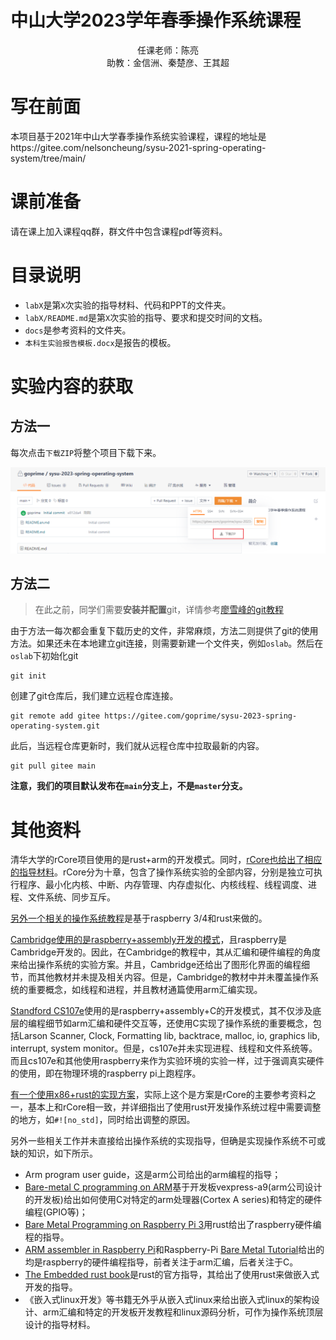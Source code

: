 # 中山大学2023学年春季操作系统课程
<center>
    任课老师：陈亮
<br>    
    助教：金信洲、秦楚彦、王其超
</center>

# 写在前面

本项目基于2021年中山大学春季操作系统实验课程，课程的地址是https://gitee.com/nelsoncheung/sysu-2021-spring-operating-system/tree/main/

# 课前准备

请在课上加入课程qq群，群文件中包含课程pdf等资料。

# 目录说明

+ `labX`是第`X`次实验的指导材料、代码和PPT的文件夹。
+ `labX/README.md`是第`X`次实验的指导、要求和提交时间的文档。
+ `docs`是参考资料的文件夹。
+ `本科生实验报告模板.docx`是报告的模板。

# 实验内容的获取

## 方法一

每次点击`下载ZIP`将整个项目下载下来。

![git使用方法1](./images/git使用方法1.png)

## 方法二

> 在此之前，同学们需要**安装并配置**git，详情参考[廖雪峰的git教程](https://www.liaoxuefeng.com/wiki/896043488029600)

由于方法一每次都会重复下载历史的文件，非常麻烦，方法二则提供了git的使用方法。如果还未在本地建立git连接，则需要新建一个文件夹，例如`oslab`。然后在`oslab`下初始化git

```shell
git init
```

创建了git仓库后，我们建立远程仓库连接。

```shell
git remote add gitee https://gitee.com/goprime/sysu-2023-spring-operating-system.git
```

此后，当远程仓库更新时，我们就从远程仓库中拉取最新的内容。

```shell
git pull gitee main
```

**注意，我们的项目默认发布在`main`分支上，不是`master`分支。**

# 其他资料

清华大学的rCore项目使用的是rust+arm的开发模式。同时，[rCore也给出了相应的指导材料](https://github.com/rcore-os/rCore-Tutorial)。rCore分为十章，包含了操作系统实验的全部内容，分别是独立可执行程序、最小化内核、中断、内存管理、内存虚拟化、内核线程、线程调度、进程、文件系统、同步互斥。

[另外一个相关的操作系统教程](https://github.com/rust-embedded/rust-raspberrypi-OS-tutorials)是基于raspberry 3/4和rust来做的。

[Cambridge使用的是raspberry+assembly开发的模式](https://www.cl.cam.ac.uk/projects/raspberrypi/tutorials/os/index.html)，且raspberry是Cambridge开发的。因此，在Cambridge的教程中，其从汇编和硬件编程的角度来给出操作系统的实验方案。并且，Cambridge还给出了图形化界面的编程细节，而其他教材并未提及相关内容。但是，Cambridge的教材中并未覆盖操作系统的重要概念，如线程和进程，并且教材通篇使用arm汇编实现。

[Standford CS107e](http://cs107e.github.io/)使用的是raspberry+assembly+C的开发模式，其不仅涉及底层的编程细节如arm汇编和硬件交互等，还使用C实现了操作系统的重要概念，包括Larson Scanner, Clock, Formatting lib, backtrace, malloc, io, graphics lib, interrupt, system monitor。但是，cs107e并未实现进程、线程和文件系统等。而且cs107e和其他使用raspberry来作为实验环境的实验一样，过于强调真实硬件的使用，即在物理环境的raspberry pi上跑程序。

[有一个使用x86+rust的实现方案](https://os.phil-opp.com/)，实际上这个是方案是rCore的主要参考资料之一，基本上和rCore相一致，并详细指出了使用rust开发操作系统过程中需要调整的地方，如`#![no_std]`，同时给出调整的原因。

另外一些相关工作并未直接给出操作系统的实现指导，但确是实现操作系统不可或缺的知识，如下所示。

+ Arm program user guide，这是arm公司给出的arm编程的指导；
+ [Bare-metal C programming on ARM](https://github.com/umanovskis/baremetal-arm)基于开发板vexpress-a9(arm公司设计的开发板)给出如何使用C对特定的arm处理器(Cortex A series)和特定的硬件编程(GPIO等)；
+ [Bare Metal Programming on Raspberry Pi 3](https://github.com/bztsrc/raspi3-tutorial)用rust给出了raspberry硬件编程的指导。
+ [ARM assembler in Raspberry Pi](https://thinkingeek.com/arm-assembler-raspberry-pi/)和Raspberry-Pi [Bare Metal Tutorial](https://github.com/BrianSidebotham/arm-tutorial-rpi/)给出的均是raspberry的硬件编程指导，前者关注于arm汇编，后者关注于C。
+ [The Embedded rust book](https://rust-embedded.github.io/book/intro/index.html)是rust的官方指导，其给出了使用rust来做嵌入式开发的指导。
+ 《嵌入式linux开发》等书籍无外乎从嵌入式linux来给出嵌入式linux的架构设计、arm汇编和特定的开发板开发教程和linux源码分析，可作为操作系统顶层设计的指导材料。

